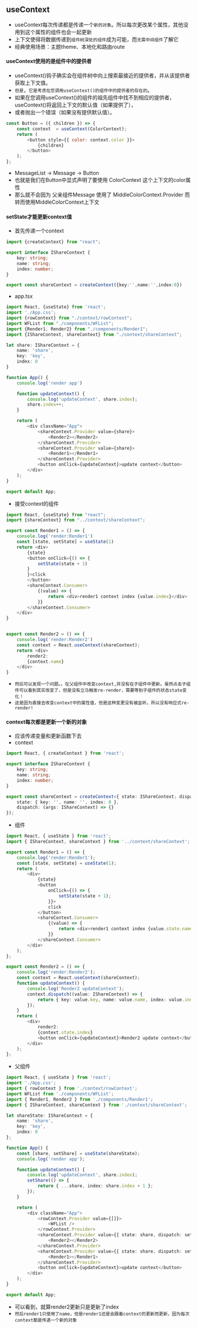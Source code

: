 ## useContext
* useContext每次传递都是传递一个`新的对象`。所以每次更改某个属性，其他没用到这个属性的组件也会一起更新
* 上下文使得将数据传递到`组件树深处的组件`成为可能，而`无需中间组件`了解它
* 经典使用场景：主题theme、本地化和路由route

#### useContext使用的是组件中的提供者
* useContext()钩子确实会在组件树中向上搜索最接近的提供者，并从该提供者获取上下文值。
* `但是`，`它是考虑在您调用useContext()的组件中的提供者的存在的`。
* 如果在您调用useContext()的组件的祖先组件中找不到相应的提供者，useContext()将返回上下文的默认值（如果提供了），
* 或者抛出一个错误（如果没有提供默认值）。
```javascript
const Button = ({ children }) => {
    const context  = useContext(ColorContext);
    return (
        <button style={{ color: context.color }}>
            {children}
        </button>
    );
};
```
* MessageList -> Message -> Button
* 也就是我们在Button中显式声明了要使用 ColorContext 这个上下文的color属性
* 那么就不会因为 父亲组件Message 使用了 MiddleColorContext.Provider 而转而使用MiddleColorContext上下文


#### setState才能更新context值
* 首先传递一个context
```typescript jsx
import {createContext} from "react";

export interface IShareContext {
    key: string;
    name: string;
    index: number;
}

export const shareContext = createContext({key:'',name:'',index:0})
```

* app.tsx
```typescript jsx
import React, {useState} from 'react';
import './App.css';
import {rowContext} from "./context/rowContext";
import WFList from "./components/WFList";
import {Render1, Render2} from "./components/Render1";
import {IShareContext, shareContext} from "./context/shareContext";

let share: IShareContext = {
    name: 'share',
    key: 'key',
    index: 0
}

function App() {
    console.log('render app')

    function updateContext() {
        console.log('updateContext', share.index);
        share.index++;
    }

    return (
        <div className="App">
            <shareContext.Provider value={share}>
                <Render2></Render2>
            </shareContext.Provider>
            <shareContext.Provider value={share}>
                <Render1></Render1>
            </shareContext.Provider>
            <button onClick={updateContext}>update context</button>
        </div>
    );
}

export default App;

```
* 接受context的组件
```typescript jsx
import React, {useState} from "react";
import {shareContext} from "../context/shareContext";

export const Render1 = () => {
    console.log('render:Render1')
    const [state, setState] = useState(1)
    return <div>
        {state}
        <button onClick={() => {
            setState(state + 1)
        }
        }>click
        </button>
        <shareContext.Consumer>
            {(value) => {
                return <div>render1 context index {value.index}</div>
            }}
        </shareContext.Consumer>
    </div>
}


export const Render2 = () => {
    console.log('render:Render2')
    const context = React.useContext(shareContext);
    return <div>
        render2:
        {context.name}
    </div>
}

```
* `然后可以发现一个问题。。在父组件中改变context,并没有在子组件中更新。虽然点击子组件可以看到其实改变了，但是没有立马触发re-render，需要等到子组件的状态state变化！`
* `这是因为直接去改变context中的属性值，但是这种变更没有被监听，所以没有响应式re-render!`

#### context每次都是更新一个新的对象
* 应该传递变量和更新函数下去
* context
```typescript jsx
import React, { createContext } from 'react';

export interface IShareContext {
    key: string;
    name: string;
    index: number;
}

export const shareContext = createContext<{ state: IShareContext; dispatch: React.Dispatch<any> }>({
    state: { key: '', name: '', index: 0 },
    dispatch: (args: IShareContext) => {}
});

```
* 组件
```typescript jsx
import React, { useState } from 'react';
import { IShareContext, shareContext } from '../context/shareContext';

export const Render1 = () => {
    console.log('render:Render1');
    const [state, setState] = useState(1);
    return (
        <div>
            {state}
            <button
                onClick={() => {
                    setState(state + 1);
                }}>
                click
            </button>
            <shareContext.Consumer>
                {(value) => {
                    return <div>render1 context index {value.state.name}</div>;
                }}
            </shareContext.Consumer>
        </div>
    );
};

export const Render2 = () => {
    console.log('render:Render2');
    const context = React.useContext(shareContext);
    function updateContext() {
        console.log('Render2 updateContext');
        context.dispatch((value: IShareContext) => {
            return { key: value.key, name: value.name, index: value.index + 1 };
        });
    }
    return (
        <div>
            render2:
            {context.state.index}
            <button onClick={updateContext}>Render2 update context</button>
        </div>
    );
};
```
* 父组件
```typescript jsx
import React, { useState } from 'react';
import './App.css';
import { rowContext } from './context/rowContext';
import WFList from './components/WFList';
import { Render1, Render2 } from './components/Render1';
import { IShareContext, shareContext } from './context/shareContext';

let shareState: IShareContext = {
    name: 'share',
    key: 'key',
    index: 0
};

function App() {
    const [share, setShare] = useState(shareState);
    console.log('render app');

    function updateContext() {
        console.log('updateContext', share.index);
        setShare(() => {
            return { ...share, index: share.index + 1 };
        });
    }

    return (
        <div className="App">
            <rowContext.Provider value={[]}>
                <WFList />
            </rowContext.Provider>
            <shareContext.Provider value={{ state: share, dispatch: setShare }}>
                <Render2></Render2>
            </shareContext.Provider>
            <shareContext.Provider value={{ state: share, dispatch: setShare }}>
                <Render1></Render1>
            </shareContext.Provider>
            <button onClick={updateContext}>update context</button>
        </div>
    );
}

export default App;

```
* 可以看到，就算render2更新只是更新了index 
* `然后render1只使用了name，但是render1还是会跟着context的更新而更新，因为每次context都是传递一个新的对象`


